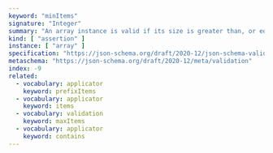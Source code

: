 ```yaml
---
keyword: "minItems"
signature: "Integer"
summary: "An array instance is valid if its size is greater than, or equal to, the value of this keyword."
kind: [ "assertion" ]
instance: [ "array" ]
specification: "https://json-schema.org/draft/2020-12/json-schema-validation.html#section-6.4.2"
metaschema: "https://json-schema.org/draft/2020-12/meta/validation"
index: -9
related:
  - vocabulary: applicator
    keyword: prefixItems
  - vocabulary: applicator
    keyword: items
  - vocabulary: validation
    keyword: maxItems
  - vocabulary: applicator
    keyword: contains
---
```

